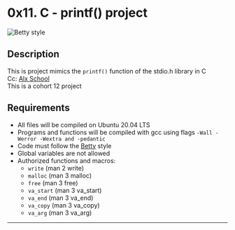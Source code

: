 # 0x11. C - printf() project

![Betty style](https://img.shields.io/badge/betty-style%20guide-red?style=round-square)

## Description

This is project mimics the ```printf()``` function of the stdio.h library in C <br> Cc: [Alx School](https://www.alxafrica.com/) <br> This is a cohort 12 project


## Requirements

* All files will be compiled on Ubuntu 20.04 LTS
* Programs and functions will be compiled with gcc using flags ```-Wall -Werror -Wextra and -pedantic```
* Code must follow the [Betty](https://github.com/holbertonschool/Betty/wiki) style
* Global variables are not allowed
* Authorized functions and macros:
  * ```write``` (man 2 write)
  * ```malloc``` (man 3 malloc)
  * ```free``` (man 3 free)
  * ```va_start``` (man 3 va_start)
  * ```va_end``` (man 3 va_end)
  * ```va_copy``` (man 3 va_copy)
  * ```va_arg``` (man 3 va_arg)
  
 
 ------------------------------------
